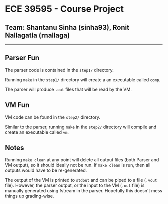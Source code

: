 # ECE 39595 - Course Project
## Team: Shantanu Sinha (sinha93), Ronit Nallagatla (rnallaga)

---

## Parser Fun

The parser code is contained in the `step1/` directory. 

Running `make` in the `step1/` directory will create a an executable called `comp`.

The parser will produce `.out` files that will be read by the VM.

## VM Fun

VM code can be found in the `step2/` directory.

Similar to the parser, running `make` in the `step2/` directory will compile and create an executable called `vm`. 

## Notes

Running `make clean` at any point will delete all output files (both Parser and VM output), so it should ideally not be run. If `make clean` is run, then all outputs would have to be re-generated.

The output of the VM is printed to `stdout` and can be piped to a file (`.vout` file). However, the parser output, or the input to the VM (`.out` file) is manually generated using fstream in the parser. Hopefully this doesn't mess things up grading-wise.